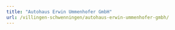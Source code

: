 ```yaml
---
title: "Autohaus Erwin Ummenhofer GmbH"
url: /villingen-schwenningen/autohaus-erwin-ummenhofer-gmbh/
---
```

